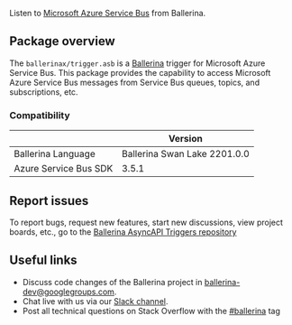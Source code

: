 Listen to [Microsoft Azure Service Bus](https://docs.microsoft.com/en-us/java/api/overview/azure/servicebus/client?view=azure-java-stable&preserve-view=true) from Ballerina.

## Package overview

The `ballerinax/trigger.asb` is a [Ballerina](https://ballerina.io/) trigger for Microsoft Azure Service Bus.
This package provides the capability to access Microsoft Azure Service Bus messages from Service Bus queues, topics, and subscriptions, etc.

### Compatibility

|                            | Version                      |
|----------------------------|------------------------------|
| Ballerina Language         | Ballerina Swan Lake 2201.0.0 |
| Azure Service Bus SDK      | 3.5.1                        |

## Report issues

To report bugs, request new features, start new discussions, view project boards, etc., go to the [Ballerina AsyncAPI Triggers repository](https://github.com/ballerina-platform/asyncapi-triggers)

## Useful links

- Discuss code changes of the Ballerina project in [ballerina-dev@googlegroups.com](mailto:ballerina-dev@googlegroups.com).
- Chat live with us via our [Slack channel](https://ballerina.io/community/slack/).
- Post all technical questions on Stack Overflow with the [#ballerina](https://stackoverflow.com/questions/tagged/ballerina) tag

